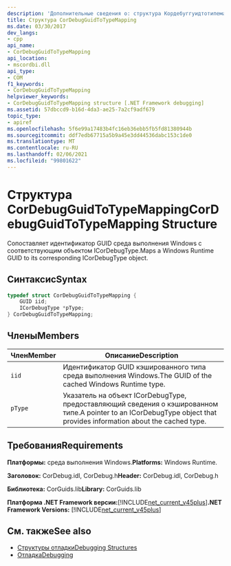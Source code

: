 ```yaml
---
description: 'Дополнительные сведения о: структура Кордебуггуидтотипемаппинг'
title: Структура CorDebugGuidToTypeMapping
ms.date: 03/30/2017
dev_langs:
- cpp
api_name:
- CorDebugGuidToTypeMapping
api_location:
- mscordbi.dll
api_type:
- COM
f1_keywords:
- CorDebugGuidToTypeMapping
helpviewer_keywords:
- CorDebugGuidToTypeMapping structure [.NET Framework debugging]
ms.assetid: 57dbccd9-b16d-4da3-ae25-7a2cf9adf679
topic_type:
- apiref
ms.openlocfilehash: 5f6e99a17483b4fc16eb36ebb5fb5fd81380944b
ms.sourcegitcommit: ddf7edb67715a5b9a45e3dd44536dabc153c1de0
ms.translationtype: MT
ms.contentlocale: ru-RU
ms.lasthandoff: 02/06/2021
ms.locfileid: "99801622"
---
```

# <a name="cordebugguidtotypemapping-structure"></a><span data-ttu-id="76821-103">Структура CorDebugGuidToTypeMapping</span><span class="sxs-lookup"><span data-stu-id="76821-103">CorDebugGuidToTypeMapping Structure</span></span>

<span data-ttu-id="76821-104">Сопоставляет идентификатор GUID среда выполнения Windows с соответствующим объектом ICorDebugType.</span><span class="sxs-lookup"><span data-stu-id="76821-104">Maps a Windows Runtime GUID to its corresponding ICorDebugType object.</span></span>  
  
## <a name="syntax"></a><span data-ttu-id="76821-105">Синтаксис</span><span class="sxs-lookup"><span data-stu-id="76821-105">Syntax</span></span>  
  
```cpp
typedef struct CorDebugGuidToTypeMapping {  
    GUID iid;  
    ICorDebugType *pType;  
} CorDebugGuidToTypeMapping;  
```  
  
## <a name="members"></a><span data-ttu-id="76821-106">Члены</span><span class="sxs-lookup"><span data-stu-id="76821-106">Members</span></span>  
  
|<span data-ttu-id="76821-107">Член</span><span class="sxs-lookup"><span data-stu-id="76821-107">Member</span></span>|<span data-ttu-id="76821-108">Описание</span><span class="sxs-lookup"><span data-stu-id="76821-108">Description</span></span>|  
|------------|-----------------|  
|`iid`|<span data-ttu-id="76821-109">Идентификатор GUID кэшированного типа среда выполнения Windows.</span><span class="sxs-lookup"><span data-stu-id="76821-109">The GUID of the cached Windows Runtime type.</span></span>|  
|`pType`|<span data-ttu-id="76821-110">Указатель на объект ICorDebugType, предоставляющий сведения о кэшированном типе.</span><span class="sxs-lookup"><span data-stu-id="76821-110">A pointer to an ICorDebugType object that provides information about the cached type.</span></span>|  
  
## <a name="requirements"></a><span data-ttu-id="76821-111">Требования</span><span class="sxs-lookup"><span data-stu-id="76821-111">Requirements</span></span>  

 <span data-ttu-id="76821-112">**Платформы:** среда выполнения Windows.</span><span class="sxs-lookup"><span data-stu-id="76821-112">**Platforms:** Windows Runtime.</span></span>  
  
 <span data-ttu-id="76821-113">**Заголовок:** CorDebug.idl, CorDebug.h</span><span class="sxs-lookup"><span data-stu-id="76821-113">**Header:** CorDebug.idl, CorDebug.h</span></span>  
  
 <span data-ttu-id="76821-114">**Библиотека:** CorGuids.lib</span><span class="sxs-lookup"><span data-stu-id="76821-114">**Library:** CorGuids.lib</span></span>  
  
 <span data-ttu-id="76821-115">**Платформа .NET Framework версии:**[!INCLUDE[net_current_v45plus](../../../../includes/net-current-v45plus-md.md)]</span><span class="sxs-lookup"><span data-stu-id="76821-115">**.NET Framework Versions:** [!INCLUDE[net_current_v45plus](../../../../includes/net-current-v45plus-md.md)]</span></span>  
  
## <a name="see-also"></a><span data-ttu-id="76821-116">См. также</span><span class="sxs-lookup"><span data-stu-id="76821-116">See also</span></span>

- [<span data-ttu-id="76821-117">Структуры отладки</span><span class="sxs-lookup"><span data-stu-id="76821-117">Debugging Structures</span></span>](debugging-structures.md)
- [<span data-ttu-id="76821-118">Отладка</span><span class="sxs-lookup"><span data-stu-id="76821-118">Debugging</span></span>](index.md)
